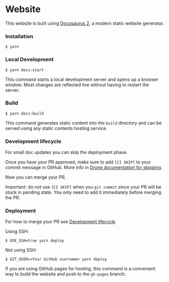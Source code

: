 # Website

This website is built using [Docusaurus 2](https://docusaurus.io/), a modern static website generator.

### Installation

```
$ yarn
```

### Local Development

```
$ yarn docs:start
```

This command starts a local development server and opens up a browser window. Most changes are reflected live without having to restart the server.

### Build

```
$ yarn docs:build
```

This command generates static content into the `build` directory and can be served using any static contents hosting service.

### Development lifecycle

For small doc updates you can skip the deployment phase.

Once you have your PR approved, make sure to add `[CI SKIP]` to your commit message in GitHub.
More info in [Drone documentation for skipping](https://docs.drone.io/pipeline/skipping/).

Now you can merge your PR.

Important: do not use `[CI SKIP]` when you `git commit` since your PR will be stuck in pending state.
You only need to add it immediately before merging the PR.

### Deployment

For how to merge your PR see [Development lifecycle](#development-lifecycle)

Using SSH:

```
$ USE_SSH=true yarn deploy
```

Not using SSH:

```
$ GIT_USER=<Your GitHub username> yarn deploy
```

If you are using GitHub pages for hosting, this command is a convenient way to build the website and push to the `gh-pages` branch.

